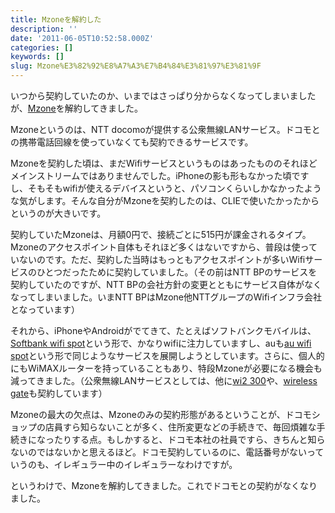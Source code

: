 ```yaml
---
title: Mzoneを解約した
description: ''
date: '2011-06-05T10:52:58.000Z'
categories: []
keywords: []
slug: Mzone%E3%82%92%E8%A7%A3%E7%B4%84%E3%81%97%E3%81%9F
---
```

いつから契約していたのか、いまではさっぱり分からなくなってしまいましたが、[Mzone](http://www.nttdocomo.co.jp/service/data/mzone/bill_plan/mzone/index.html)を解約してきました。

Mzoneというのは、NTT docomoが提供する公衆無線LANサービス。ドコモとの携帯電話回線を使っていなくても契約できるサービスです。

Mzoneを契約した頃は、まだWifiサービスというものはあったもののそれほどメインストリームではありませんでした。iPhoneの影も形もなかった頃ですし、そもそもwifiが使えるデバイスというと、パソコンくらいしかなかったような気がします。そんな自分がMzoneを契約したのは、CLIEで使いたかったからというのが大きいです。

契約していたMzoneは、月額0円で、接続ごとに515円が課金されるタイプ。Mzoneのアクセスポイント自体もそれほど多くはないですから、普段は使っていないのです。ただ、契約した当時はもっともアクセスポイントが多いWifiサービスのひとつだったために契約していました。（その前はNTT BPのサービスを契約していたのですが、NTT BPの会社方針の変更とともにサービス自体がなくなってしまいました。いまNTT BPはMzone他NTTグループのWifiインフラ会社となっています）

それから、iPhoneやAndroidがでてきて、たとえばソフトバンクモバイルは、[Softbank wifi spot](http://mb.softbank.jp/mb/service_area/sws/)という形で、かなりwifiに注力していますし、auも[au wifi spot](http://www.au.kddi.com/au_wifi_spot/)という形で同じようなサービスを展開しようとしています。さらに、個人的にもWiMAXルーターを持っていることもあり、特段Mzoneが必要になる機会も減ってきました。（公衆無線LANサービスとしては、他に[wi2 300](http://300.wi2.co.jp/)や、[wireless gate](http://www.wirelessgate.co.jp/)も契約しています）

Mzoneの最大の欠点は、Mzoneのみの契約形態があるということが、ドコモショップの店員すら知らないことが多く、住所変更などの手続きで、毎回煩雑な手続きになったりする点。もしかすると、ドコモ本社の社員ですら、きちんと知らないのではないかと思えるほど。ドコモ契約しているのに、電話番号がないっていうのも、イレギュラー中のイレギュラーなわけですが。

というわけで、Mzoneを解約してきました。これでドコモとの契約がなくなりました。